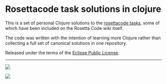 Rosettacode task solutions in clojure
=====================================

This is a set of personal Clojure solutions to the
[rosettacode tasks](http://rosettacode.org/wiki/Rosetta_Code), some of
which have been included on the Rosetta Code wiki itself.

The code was written with the intention of learning more Clojure
rather than collecting a full set of canonical solutions in one
repository.

Released under the terms of the
[Eclipse Public License](http://www.eclipse.org/legal/epl-v10.html).

<hr>

[![](http://api.coderwall.com/purcell/endorsecount.png)](http://coderwall.com/purcell)

[![](http://www.linkedin.com/img/webpromo/btn_liprofile_blue_80x15.png)](http://uk.linkedin.com/in/stevepurcell)

